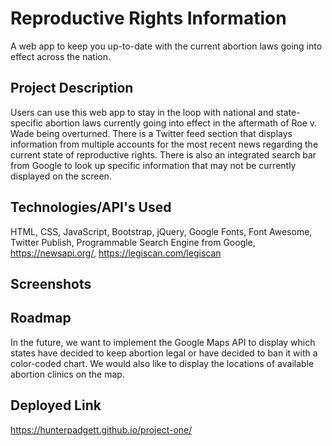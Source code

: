 # Reproductive Rights Information

A web app to keep you up-to-date with the current abortion laws going into effect across the nation.

## Project Description 

Users can use this web app to stay in the loop with national and state-specific abortion laws currently going into effect in the aftermath of Roe v. Wade being overturned. There is a Twitter feed section that displays information from multiple accounts for the most recent news regarding the current state of reproductive rights. There is also an integrated search bar from Google to look up specific information that may not be currently displayed on the screen. 

## Technologies/API's Used

HTML, CSS, JavaScript, Bootstrap, jQuery, Google Fonts, Font Awesome, Twitter Publish, Programmable Search Engine from Google, https://newsapi.org/, https://legiscan.com/legiscan

## Screenshots



## Roadmap

In the future, we want to implement the Google Maps API to display which states have decided to keep abortion legal or have decided to ban it with a color-coded chart. We would also like to display the locations of available abortion clinics on the map.

## Deployed Link

https://hunterpadgett.github.io/project-one/